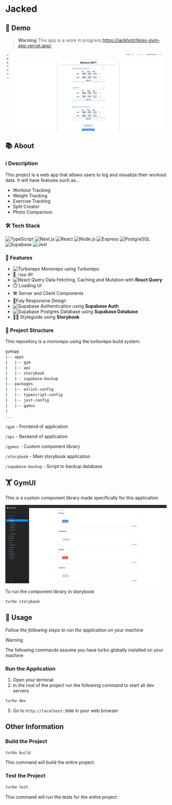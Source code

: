 # Jacked

## 👀 Demo

> **Warning** This app is a work in progress https://jackhotchkiss-gym-app.vercel.app/

![Screenshot](/assets/screenshot.png)

## 📚 About

### ℹ️ Description

This project is a web app that allows users to log and visualize their workout data. It will have features such as...

- Workout Tracking
- Weight Tracking
- Exercise Tracking
- Split Creator
- Photo Comparison

### 🛠️ Tech Stack

<div >
	<img width="50" src="https://raw.githubusercontent.com/marwin1991/profile-technology-icons/refs/heads/main/icons/typescript.png" alt="TypeScript" title="TypeScript"/>
	<img width="50" src="https://raw.githubusercontent.com/marwin1991/profile-technology-icons/refs/heads/main/icons/next_js.png" alt="Next.js" title="Next.js"/>
	<img width="50" src="https://raw.githubusercontent.com/marwin1991/profile-technology-icons/refs/heads/main/icons/react.png" alt="React" title="React"/>
	<img width="50" src="https://raw.githubusercontent.com/marwin1991/profile-technology-icons/refs/heads/main/icons/node_js.png" alt="Node.js" title="Node.js"/>
	<img width="50" src="https://raw.githubusercontent.com/marwin1991/profile-technology-icons/refs/heads/main/icons/express.png" alt="Express" title="Express"/>
	<img width="50" src="https://raw.githubusercontent.com/marwin1991/profile-technology-icons/refs/heads/main/icons/postgresql.png" alt="PostgreSQL" title="PostgreSQL"/>
	<img width="50" src="https://raw.githubusercontent.com/marwin1991/profile-technology-icons/refs/heads/main/icons/supabase.png" alt="Supabase" title="Supabase"/>
	<img width="50" src="https://raw.githubusercontent.com/marwin1991/profile-technology-icons/refs/heads/main/icons/jest.png" alt="Jest" title="Jest"/>

</div>

### 🌟 Features

- <img width="14" src="https://raw.githubusercontent.com/marwin1991/profile-technology-icons/refs/heads/main/icons/turborepo.png" alt="Turborepo" title="Turborepo"/> Monorepo using Turborepo
- 📁 `/app` dir
- <img width="16" src="https://raw.githubusercontent.com/marwin1991/profile-technology-icons/refs/heads/main/icons/react_query.png" alt="React Query" title="React Query"/> Data Fetching, Caching and Mutation with **React Query**
- ⏱️ Loading UI
- 🛠️ Server and Client Components
- 📱Fuly Responsive Design
- <img width="16" src="https://raw.githubusercontent.com/marwin1991/profile-technology-icons/refs/heads/main/icons/supabase.png" alt="Supabase" title="Supabase"/> Authentication using **Supabase Auth**
- <img width="16" src="https://raw.githubusercontent.com/marwin1991/profile-technology-icons/refs/heads/main/icons/supabase.png" alt="Supabase" title="Supabase"/> Postgres Database using **Supabase Database**
- 👨‍🎨 Styleguide using **Storybook**

### 📁 Project Structure

This repository is a monorepo using the turborepo build system.

```sh
gymapp
|-- apps
|   |-- gym
|   |-- api
|   |-- storybook
|   |-- supabase-backup
|-- packages
|   |-- eslint-config
|   |-- typescript-config
|   |-- jest-config
|   |-- gymui
|
...
```

`/gym` - Frontend of application

`/api` - Backend of application

`/gymui` - Custom component library

`/storybook` - Main storybook application

`/supabase-backup` - Script to backup database

## 🏋️ GymUI

This is a custom component library made specifically for this application

![Screenshot](/assets/gymui.png)

To run the component library in storybook

```sh
turbo storybook
```

## 🚀 Usage

_Follow the following steps to run the application on your machine_

> [!WARNING]
> The following commands assume you have turbo globally installed on your machine

### Run the Application

1. Open your terminal
2. In the root of the project run the following command to start all dev servers

```sh
turbo dev
```

5. Go to `http://localhost:3000` in your web browser

## Other Information

### Build the Project

```sh
turbo build
```

This command will build the entire project.

### Test the Project

```sh
turbo test
```

This command will run the tests for the entire project
